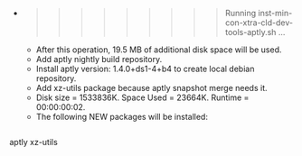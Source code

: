 * >>>>>>>>> Running inst-min-con-xtra-cld-dev-tools-aptly.sh ...
  * After this operation, 19.5 MB of additional disk space will be used.
  * Add aptly nightly build repository.
  * Install aptly version: 1.4.0+ds1-4+b4 to create local debian repository.
  * Add xz-utils package because aptly snapshot merge needs it.
  * Disk size = 1533836K. Space Used = 23664K. Runtime = 00:00:00:02.
  * The following NEW packages will be installed:
  ```bash
aptly xz-utils
  ```
